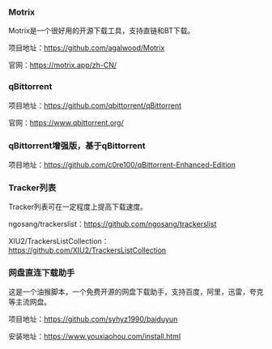 ### Motrix

Motrix是一个很好用的开源下载工具，支持直链和BT下载。

项目地址：https://github.com/agalwood/Motrix

官网：https://motrix.app/zh-CN/

### qBittorrent

项目地址：https://github.com/qbittorrent/qBittorrent

官网：https://www.qbittorrent.org/

### qBittorrent增强版，基于qBittorrent

项目地址：https://github.com/c0re100/qBittorrent-Enhanced-Edition

###  Tracker列表

Tracker列表可在一定程度上提高下载速度。

ngosang/trackerslist：https://github.com/ngosang/trackerslist

XIU2/TrackersListCollection：https://github.com/XIU2/TrackersListCollection

### 网盘直连下载助手

这是一个油猴脚本，一个免费开源的网盘下载助手，支持百度，阿里，迅雷，夸克等主流网盘。

项目地址：https://github.com/syhyz1990/baiduyun

安装地址：https://www.youxiaohou.com/install.html